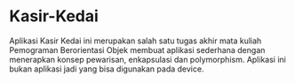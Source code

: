 # Kasir-Kedai
Aplikasi Kasir Kedai ini merupakan salah satu tugas akhir mata kuliah Pemograman Berorientasi Objek membuat aplikasi sederhana dengan menerapkan konsep pewarisan, enkapsulasi dan polymorphism. Aplikasi ini bukan aplikasi jadi yang bisa digunakan pada device.
